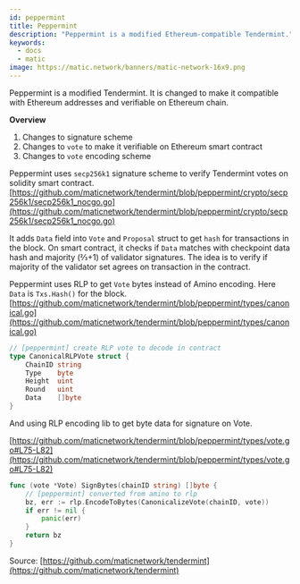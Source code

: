 ```yaml
---
id: peppermint
title: Peppermint 
description: "Peppermint is a modified Ethereum-compatible Tendermint."
keywords:
  - docs
  - matic
image: https://matic.network/banners/matic-network-16x9.png 
---
```

Peppermint is a modified Tendermint. It is changed to make it compatible with Ethereum addresses and verifiable on Ethereum chain.

**Overview**

1. Changes to signature scheme
2. Changes to `vote` to make it verifiable on Ethereum smart contract
3. Changes to `vote` encoding scheme

Peppermint uses `secp256k1` signature scheme to verify Tendermint votes on solidity smart contract. [https://github.com/maticnetwork/tendermint/blob/peppermint/crypto/secp256k1/secp256k1_nocgo.go](https://github.com/maticnetwork/tendermint/blob/peppermint/crypto/secp256k1/secp256k1_nocgo.go)

It adds `Data` field into `Vote` and `Proposal` struct to get `hash` for transactions in the block. On smart contract, it checks if `Data` matches with checkpoint data hash and majority (⅔+1) of validator signatures. The idea is to verify if majority of the validator set agrees on transaction in the contract.

Peppermint uses RLP to get `Vote` bytes instead of Amino encoding. Here `Data` is `Txs.Hash()` for the block.  [https://github.com/maticnetwork/tendermint/blob/peppermint/types/canonical.go](https://github.com/maticnetwork/tendermint/blob/peppermint/types/canonical.go)
```go
// [peppermint] create RLP vote to decode in contract
type CanonicalRLPVote struct {
	ChainID string
	Type    byte
	Height  uint
	Round   uint
	Data    []byte
}
```
And using RLP encoding lib to get byte data for signature on Vote.

 [https://github.com/maticnetwork/tendermint/blob/peppermint/types/vote.go#L75-L82](https://github.com/maticnetwork/tendermint/blob/peppermint/types/vote.go#L75-L82)
```go
func (vote *Vote) SignBytes(chainID string) []byte {
	// [peppermint] converted from amino to rlp
	bz, err := rlp.EncodeToBytes(CanonicalizeVote(chainID, vote))
	if err != nil {
		panic(err)
	}
	return bz
}
```
Source: [https://github.com/maticnetwork/tendermint](https://github.com/maticnetwork/tendermint)
